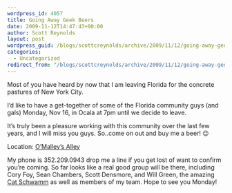 ```yaml
---
wordpress_id: 4057
title: Going Away Geek Beers
date: 2009-11-12T14:47:43+00:00
author: Scott Reynolds
layout: post
wordpress_guid: /blogs/scottcreynolds/archive/2009/11/12/going-away-geek-beers.aspx
categories:
  - Uncategorized
redirect_from: "/blogs/scottcreynolds/archive/2009/11/12/going-away-geek-beers.aspx/"
---
```

Most of you have heard by now that I am leaving Florida for the concrete pastures of New York City.

I&#8217;d like to have a get-together of some of the Florida community guys (and gals) Monday, Nov 16, in Ocala at 7pm until we decide to leave.

It&#8217;s truly been a pleasure working with this community over the last few years, and I will miss you guys. So..come on out and buy me a beer! 😉

Location: [O&#8217;Malley&#8217;s Alley](http://maps.google.com/maps/place?oe=utf-8&rls=org.mozilla:en-US:official&client=firefox-a&um=1&ie=UTF-8&q=omalley%27s+alley+ocala&fb=1&gl=us&hq=omalley%27s+alley&hnear=ocala&cid=6839249953853431108)

My phone is 352.209.0943 drop me a line if you get lost of want to confirm you&#8217;re coming. So far looks like a real good group will be there, including Cory Foy, Sean Chambers, Scott Densmore, and Will Green, the amazing [Cat Schwamm](http://www.catschwamm.com) as well as members of my team. Hope to see you Monday!